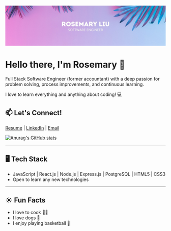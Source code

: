 ![alt text](/banner.jpg)

# Hello there, I'm Rosemary 👋
Full Stack Software Engineer (former accountant) with a deep passion for problem solving, process improvements, and continuous learning.

I love to learn everything and anything about coding! :computer:

## :mailbox: Let's Connect!
[Resume](https://drive.google.com/file/d/1R6A21XvE4a8QAZZrC36wpnocIUJ2lgCz/view?usp=sharing) | [LinkedIn](https://www.linkedin.com/in/rosemaryliu) |  [Email](mailto:rliu18@gmail.com)

[![Anurag's GitHub stats](https://github-readme-stats.vercel.app/api?username=rosemary-liu&show_icons=true&theme=material-palenight&hide=contribs,stars)](https://github.com/anuraghazra/github-readme-stats)

***
## :desktop_computer: Tech Stack

* JavaScript | React.js | Node.js | Express.js | PostgreSQL | HTML5 | CSS3
* Open to learn any new technologies

***
## :sunny: Fun Facts

* I love to cook :woman_cook:
* I love dogs :dog:
* I enjoy playing basketball :basketball:
